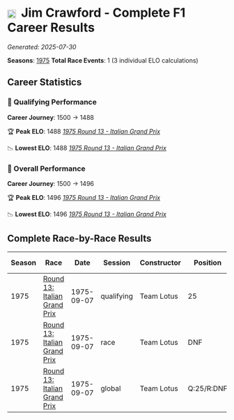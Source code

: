 # <img src="https://upload.wikimedia.org/wikipedia/commons/thumb/8/83/Flag_of_the_United_Kingdom_%283-5%29.svg/512px-Flag_of_the_United_Kingdom_%283-5%29.svg.png?20250726143817" alt="United Kingdom" width="20" height="auto" style="vertical-align: middle; margin-right: 5px;" onerror="this.outerHTML='🇬🇧'; this.style.marginRight='5px';"/> Jim Crawford - Complete F1 Career Results

*Generated: 2025-07-30*

**Seasons**: [1975](../seasons/1975-season-report)
**Total Race Events**: 1 (3 individual ELO calculations)

## Career Statistics

### 🏁 Qualifying Performance
**Career Journey**: 1500 → 1488

🏆 **Peak ELO**: 1488
   *[1975 Round 13 - Italian Grand Prix](../seasons/1975-season-report#round-13-italian-grand-prix)*

📉 **Lowest ELO**: 1488
   *[1975 Round 13 - Italian Grand Prix](../seasons/1975-season-report#round-13-italian-grand-prix)*

### 🌟 Overall Performance
**Career Journey**: 1500 → 1496

🏆 **Peak ELO**: 1496
   *[1975 Round 13 - Italian Grand Prix](../seasons/1975-season-report#round-13-italian-grand-prix)*

📉 **Lowest ELO**: 1496
   *[1975 Round 13 - Italian Grand Prix](../seasons/1975-season-report#round-13-italian-grand-prix)*


## Complete Race-by-Race Results

| Season | Race | Date | Session | Constructor | Position | Starting ELO | ELO Change | Final ELO | Teammate |
|--------|------|------|---------|-------------|----------|--------------|------------|-----------|----------|
| 1975 | [Round 13: Italian Grand Prix](../seasons/1975-season-report#round-13-italian-grand-prix) | 1975-09-07 | qualifying | Team Lotus | 25 | 1500 | -12 | 1488 | Ronnie Peterson |
| 1975 | [Round 13: Italian Grand Prix](../seasons/1975-season-report#round-13-italian-grand-prix) | 1975-09-07 | race | Team Lotus | DNF | 1500 | N/A | 1500 | Ronnie Peterson |
| 1975 | [Round 13: Italian Grand Prix](../seasons/1975-season-report#round-13-italian-grand-prix) | 1975-09-07 | global | Team Lotus | Q:25/R:DNF | 1500 | -4 | 1496 | Ronnie Peterson |
